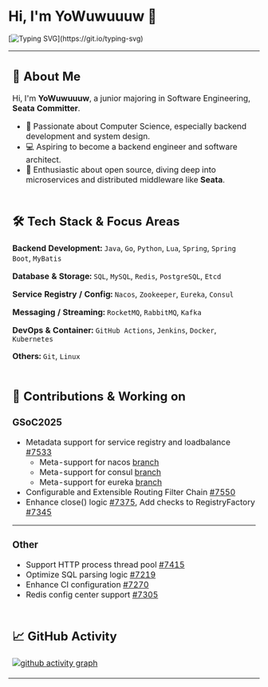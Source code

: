 # Hi, I'm YoWuwuuuw 👋  
[![Typing SVG](https://readme-typing-svg.demolab.com?font=Exo+2&size=22&pause=1000&width=435&lines=Welcome+to+my+GitHub+profile!)](https://git.io/typing-svg)

<table>
<tr><td>
  
## 🙋 About Me

Hi, I'm **YoWuwuuuw**, a junior majoring in Software Engineering, **Seata Committer**.

- 🎯 Passionate about Computer Science, especially backend development and system design.  
- 💻 Aspiring to become a backend engineer and software architect.  
- 🚀 Enthusiastic about open source, diving deep into microservices and distributed middleware like **Seata**.

</td></tr>


<tr><td>
  
## 🛠️ Tech Stack & Focus Areas

**Backend Development:** `Java`, `Go`, `Python`, `Lua`, `Spring`, `Spring Boot`, `MyBatis`  

**Database & Storage:** `SQL`, `MySQL`, `Redis`, `PostgreSQL`, `Etcd`

**Service Registry / Config:** `Nacos`, `Zookeeper`, `Eureka`, `Consul`  

**Messaging / Streaming:** `RocketMQ`, `RabbitMQ`, `Kafka`  

**DevOps & Container:** `GitHub Actions`, `Jenkins`, `Docker`, `Kubernetes`  

**Others:** `Git`, `Linux`

</td></tr>


<tr><td>

## 📃 Contributions & Working on
### GSoC2025
- Metadata support for service registry and loadbalance [#7533](https://github.com/apache/incubator-seata/pull/7533)
  - Meta-support for nacos [branch](https://github.com/YoWuwuuuw/incubator-seata/tree/gsoc-metadata-support-nacos)
  - Meta-support for consul [branch](https://github.com/YoWuwuuuw/incubator-seata/tree/gsoc-metadata-support-consul)
  - Meta-support for eureka [branch](https://github.com/YoWuwuuuw/incubator-seata/tree/gsoc-metadata-support-eureka)
- Configurable and Extensible Routing Filter Chain [#7550](https://github.com/apache/incubator-seata/pull/7550)
- Enhance close() logic [#7375](https://github.com/apache/incubator-seata/pull/7375), Add checks to RegistryFactory [#7345](https://github.com/apache/incubator-seata/pull/7345)

---

### Other
- Support HTTP process thread pool [#7415](https://github.com/apache/incubator-seata/pull/7415)
- Optimize SQL parsing logic [#7219](https://github.com/apache/incubator-seata/pull/7219)
- Enhance CI configuration [#7270](https://github.com/apache/incubator-seata/pull/7270)
- Redis config center support [#7305](https://github.com/apache/incubator-seata/pull/7305)

</td></tr>

<tr><td>

## 📈 GitHub Activity

[![github activity graph](https://github-readme-activity-graph.vercel.app/graph?username=YoWuwuuuw&bg_color=ffffff&color=9e4c98&line=9992f7&point=1e6794&area=true&hide_border=true)](https://github.com/ashutosh00710/github-readme-activity-graph)

</td></tr>
</table>
